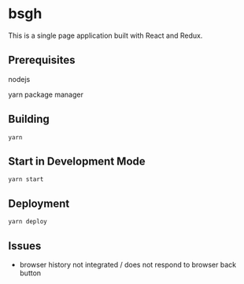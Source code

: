 # bsgh

This is a single page application built with React and Redux.

## Prerequisites

nodejs

yarn package manager


## Building

`yarn`

## Start in Development Mode

`yarn start`

## Deployment

`yarn deploy`

## Issues

* browser history not integrated / does not respond to browser back button
